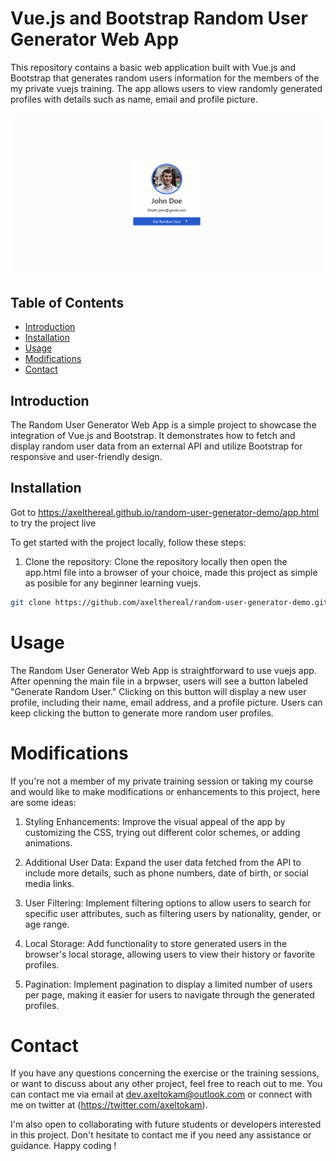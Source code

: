 # Vue.js and Bootstrap Random User Generator Web App

This repository contains a basic web application built with Vue.js and Bootstrap that generates random users information for the members of the my private vuejs training. The app allows users to view randomly generated profiles with details such as name, email and profile picture.

![Alt text](/resources/random-user-generator-screenshot.gif "Optional title")

## Table of Contents

- [Introduction](#introduction)
- [Installation](#installation)
- [Usage](#usage)
- [Modifications](#modifications)
- [Contact](#contact)

## Introduction

The Random User Generator Web App is a simple project to showcase the integration of Vue.js and Bootstrap. It demonstrates how to fetch and display random user data from an external API and utilize Bootstrap for responsive and user-friendly design.

## Installation
Got to https://axelthereal.github.io/random-user-generator-demo/app.html to try the project live

To get started with the project locally, follow these steps:

1. Clone the repository:
Clone the repository locally then open the app.html file into a browser of your choice, made this project as simple as posible for any beginner learning vuejs.

```bash
git clone https://github.com/axelthereal/random-user-generator-demo.git
```

# Usage

The Random User Generator Web App is straightforward to use vuejs app. After openning the main file in a brpwser, users will see a button labeled "Generate Random User." Clicking on this button will display a new user profile, including their name, email address, and a profile picture. Users can keep clicking the button to generate more random user profiles.


# Modifications

If you're not a member of my private training session or taking my course and would like to make modifications or enhancements to this project, here are some ideas:

1. Styling Enhancements: Improve the visual appeal of the app by customizing the CSS, trying out different color schemes, or adding animations.

2. Additional User Data: Expand the user data fetched from the API to include more details, such as phone numbers, date of birth, or social media links.

3. User Filtering: Implement filtering options to allow users to search for specific user attributes, such as filtering users by nationality, gender, or age range.

4. Local Storage: Add functionality to store generated users in the browser's local storage, allowing users to view their history or favorite profiles.

5. Pagination: Implement pagination to display a limited number of users per page, making it easier for users to navigate through the generated profiles.


# Contact
If you have any questions concerning the exercise or the training sessions, or want to discuss about any other project, feel free to reach out to me. You can contact me via email at dev.axeltokam@outlook.com or connect with me on twitter at (https://twitter.com/axeltokam).

I'm also open to collaborating with future students or developers interested in this project. Don't hesitate to contact me if you need any assistance or guidance. Happy coding !
